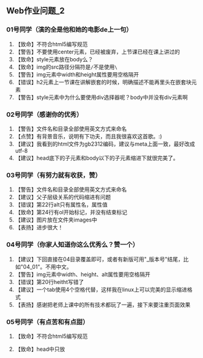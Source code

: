 ## Web作业问题_2

<!--截止日期为2018-12-24 19:40-->

### 01号同学（演的全是他和她的电影de上一句）

1. 【致命】不符合html5编写规范
2. 【警告】不要使用center元素，已经被废弃，上节课已经在课上讲过的
3. 【致命】style元素放在body么？
4. 【致命】img的src路径分隔符是`/`不是使用`\`
5. 【警告】img元素中width和height属性要用空格隔开
6. 【错误】h2元素上一节课在讲解嵌套的时候，明确描述不能再里头在嵌套块元素
7. 【警告】style元素中为什么要使用div选择器呢？body中并没有div元素啊

### 02号同学（感谢你的优秀）

1. 【警告】文件名和目录全部使用英文方式来命名
2. 【点赞】有背景音乐，说明有下功夫，而且我很喜欢这首歌。:)
3. 【建议】我看到的html文件为gb2312编码，建议与meta上面一致，最好改成utf-8
4. 【建议】head底下的子元素和body以下的子元素缩进下就很完美了。

### 03号同学（有努力就有收获，赞）

1. 【警告】文件名和目录全部使用英文方式来命名
2. 【建议】父子层级关系的代码缩进有问题
3. 【错误】第22行alt只有属性名，属性值
4. 【致命】第24行有ol开始标记，并没有结束标记
5. 【建议】图片放在文件夹images中
6. 【表扬】进步很大！

### 04号同学（你家人知道你这么优秀么？赞一个）

1. 【建议】下回直接在04目录覆盖即可，或者有新版可用"_版本号"结尾，比如"04\_01"。不用中文。
2. 【警告】img元素中width、height、alt属性要用空格隔开
3. 【错误】第20行heitht写错了
4. 【建议】一个tab使用4个空格代替，这样我在linux上可以完美的显示缩进格式
5. 【表扬】感谢把老师上课中的所有技术都玩了一遍，接下来要注重页面效果

### 05号同学（有点苦和有点甜）

1. 【致命】不符合html5编写规范

2. 【致命】head中只放<title>/<meta>/<style>/<link>等页面信息的元素。显示的元素全部放置在body中。

3. 【警告】全部是顶格写的，需要按照父子层级缩进

   ```html
   <body>
       <h1>我是body的孩子，我缩进了</h1>
   </body>
   ```

4. 【致命】div元素和body元素交叉嵌套了

5. 【不错】css部分完成还不错

### 06号同学（让我很舒服，点个赞）

1. 【建议】将图片都放入在一个images目录下
2. 【表扬】代码看得很舒服，层级关系较为清晰
3. 【错误】上一节课讲过，p元素里头不能再放置块元素（第15行）
4. 【建议】可以再优化下布局排版，根据页面灵活应用css样式。使用4个空格代表一个tab

### 07号同学（有想法有突破，前途无量）

1. 【建议】下回直接在04目录覆盖即可，或者有新版可用"_版本号"结尾，比如"04\_01"。不用中文。
2. 【建议】父子层级缩进问题，需要注意下
3. 【建议】不要使用font元素，建议使用样式来替代它
4. 【错误】07lsr.css中第29行，float没有center值
5. 【错误】07lsr.css中第26行，border-style没有16进制码的值
6. 【表扬】虽然使用有一些错误，但看得的出来有下一定功夫，而且有自己的想法，点赞。

### 08号同学（努力自学照样不落下）

1. 【建议】将图片都放入在一个images目录下，同时给图片取一个好的名称，让人读取文件名就知道图片内容（用英文）
2. 【警告】lang你的页面应该是"zh-CN"
3. 【错误】个人页面中title开始标记有错误
4. 【错误】“我的江湖.html“页面图片的路径使用错误
5. 【建议】引号使用q元素
6. 【建议】希望使用盒模型来控制页面样式

### 09号同学（再加把劲~）

1. 【建议】将图片都放入在一个images目录下，同时给图片取一个好的名称，让人读取文件名就知道图片内容（用英文）
2. 【致命】head中只放<title>/<meta>/<style>/<link>等页面信息的元素。显示的元素全部放置在body中。把p元素放入到body中
3. 【警告】缺少meta元素
4. 【致命】有两个div开始标记，但只有一个结束标记
5. 【警告】所有的元素都是顶格写的，需要按照父子元素层级缩进来优化代码格式
6. 【警告】第三行link中的属性之间使用空格进行隔开
7. 【警告】给\<img>元素添加一个alt属性
8. 【建议】选择适合的元素来排版，太多h1元素了

### 10号同学（来吧，跟我一起努力认真起来吧）

1. 【建议】将图片都放入在一个images目录下，同时给图片取一个好的名称，让人读取文件名就知道图片内容（用英文）
2. 【致命】\<head>和\<body>元素用法错误
3. 【建议】父子层级缩进问题，需要注意下
4. 【致命】\<ol>元素中除了li元素还有h2子元素?
5. 【建议】img元素为内联元素与后面的文字可应用 一定的样式来美化

### 11号同学（优秀会让人嫉妒的）

1. 【建议】将图片都放入在一个images目录下，同时给图片取一个好的名称，让人读取文件名就知道图片内容（用英文）
2. 【警告】文件名和目录全部使用英文方式来命名
3. 【点赞】有背景音乐，说明有下功夫，你怎么喜欢我那个年代的歌~
4. 【建议】页面可以在多样化

### 12号同学（子弹别舍不得用）

1. 【警告】给/<img>元素添加一个alt属性
2. 【建议】将图片都放入在一个images目录下，同时给图片取一个好的名称，让人读取文件名就知道图片内容（用英文）
3. 【建议】语法基本正确，建议可以把页面再丰富一点

### 13号同学（小宇宙，快爆发吧！）

1. 【致命】body元素结束标记位置放置错误
2. 【警告】给<img>元素添加一个alt属性
3. 【建议】目录全用英文，可以去掉“网页制作”这个目录，其他文件往上一层移动
4. 【表扬】语法基本正确，比第一次好得多，继续努力。

### 14号同学（你需要的只是认真，对你来说没有什么是不可能的）

1. 【建议】将图片都放入在一个images目录下，同时给图片取一个好的名称，让人读取文件名就知道图片内容（用英文）
2. 【建议】h1中的align建议不使用，使用css来做居中处理
3. 【表扬】好的格式让我看得很舒服，而且没有语法错误，比上一次好太多了。我觉得你还可以更棒！

### 15号同学（离完美就差那么一点点，加油）

1. 【建议】将图片都放入在一个images目录下，同时给图片取一个好的名称，让人读取文件名就知道图片内容（用英文），文件名中间不要有空格。
2. 【警告】元素中的属性之间使用空格进行隔开
3. 【建议】在用notepad++使用注意格式，一个tab用4个空格来替换
4. 【错误】css中h2的color语法错误

### 16号同学（得加把劲了）

1. 【建议】将图片都放入在一个images目录下，同时给图片取一个好的名称，让人读取文件名就知道图片内容（用英文），文件名中间不要有空格。
2. 【致命】head和body元素嵌套了
3. 【致命】19行li元素一定要在ul或ol中间，它逃逸了
4. 【警告】给<img>元素添加一个alt属性
5. 【警告】<img> width属性值加上引号

### 17号同学（优秀只差一点点的认真）

1. 【警告】"京都清水寺.html"中缺少<meta>元素
2. 【致命】首页中第17行缺少li的结束标记符

### 18号同学（你欠风骚的背景图一个认真，喜欢你的背景图）

1. 【建议】不要用font元素，可以使用css来修饰
2. 【错误】b.css最后一个font-style只有属性名
3. 【建议】css的规则一条中可以有多条属性的，你可以把p多个选择器合并在一起（h1也一样）
4. 【致命】css的属性末尾有一个分号的

### 19号同学（谢谢你的努力，给自己一个掌声）

1. 【建议】使用notepad++时候将一个tab转成4个空格
2. 【错误】第23行结束标记符号，不能有属性的。
3. 【错误】css中第3行属性值有错误
4. 【表扬】积极向上，比上一次好很多。认真一点就更完美了

### 20号同学（充实的内容需要认真来保障）

1. 【建议】将图片都放入在一个images目录下，同时给图片取一个好的名称，让人读取文件名就知道图片内容（用英文）。
2. 【警告】缺少!doctype声明和meta元素
3. 【警告】给<img>元素添加一个alt属性
4. 【致命】ul元素中间只能有li元素，第24行有问题。同样道理第65行
5. 【错误】第28行的不认真，你得负责

 ### 21号同学（第一个错了这么多，还得到表扬的人）

1. 【警告】缺少!doctype声明
2. 【建议】如果有外部的css，我建议style元素中的规则也一并放到外部css中去
3. 【致命】body元素出现在head元素中间
4. 【建议】上一节课已经讲过了不用center元素的，使用css来做居中处理
5. 【警告】body底下的所有元素都顶格写了，需要按照父子元素层级关系缩进来优化格式
6. 【警告】元素中的属性值需要用引号来括起来，比如第22行
7. 【致命】第23行到24行，出现了元素嵌套错误。另外i元素忘了它吧，用css来弄。
8. 【表扬】虽然错得挺多的，但是我能感到你对页面有很高的期望。感谢你的自学，但同时需要把基础打好，避免低级错误。

### 22号同学（等待烟花绚丽地绽放）

1. 【警告】缺少meta元素
2. 【建议】技术掌握了，下一次可以内容和美观上去下功夫
3. 【表扬】感谢你去查了font-family推荐的写法

### 23号同学（感谢的你付出，期待你下一次的展示）

1. 【错误】ma.html中第一行拼写错误
2. 【致命】ol中只能用li为子元素，其他的比如<br\>和\<a\>元素不能作为其子元素
3. 【错误】属性值用引号来括起来
4. 【建议】将图片都放入在一个images目录下，同时给图片取一个好的名称，让人读取文件名就知道图片内容（用英文）。
5. 【致命】第24行开始li就没有结束标记符号了
6. 【错误】css文件中color，用rgb表示
7. 【致命】css文件中不能包含\<style type="text/css">
8. 【致命】游戏模式.html不符合html5规范编写，html写成htlm
9. 【致命】游戏模式.html中ol没有结束标记符号
10. 【致命】其他子页面也是上述问题
11. 【建议】感谢你的付出，你的作业我花了很长时间查看。可以看出来你想要做的丰富、完善，但却出现了很多低级错误。我希望你可以再认真一点，相信你的页面内容会比班级其他人来的更加精彩。我很期待你下一次的作业，马同学！

### 24号同学（下一次做好了，我就扫描你的图片，说到做到！）

1. 【致命】不符合html5编写规范
2. 【错误】css不要使用html选择器
3. 【警告】给\<img\>元素添加一个alt属性
4. 【建议】需要加把劲

### 25号同学（完成不错，等待你更加充实和绚丽多彩的页面）

1. 【警告】给\<img>元素添加一个alt属性
2. 【警告】属性之间需要空格分开，属性值用引号括起来
3. 【建议】将图片都放入在一个images目录下，同时给图片取一个好的名称，让人读取文件名就知道图片内容（用英文）。

### 26号同学（亮出你的剑吧）

1. 【警告】缺少!doctype声明
2. 【建议】style元素只要一个，css规则都放在里头
3. 【警告】上一次课说不要使用center元素
4. 【建议】目录结果放置不错，希望多使用上一节课讲到的知识点

  ### 27号同学（看到你的进步，希望下一次步伐再大一点）

1. 【警告】全部是顶格写的，需要按照父子层级缩进
2. 【错误】第10行没有图片内容
3. 【建议】语法基本准确，希望下一次有css的内容

### 28号同学（一步一步向前冲）

1. 【致命】ul元素中除了子元素li，不能出现其他子元素。你可以把img放在li元素里头
2. 【建议】没发现其他问题，可以加一点a元素，练习下类选择器的使用。

### 29号同学（多尝尝世间美味，相信你会上瘾的）

1. 【致命】html子元素多了一个div，应该把div放在body中
2. 【致命】ul中只能放置li子元素，你的p元素可以放在li里头
3. 【建议】css完成不错，希望多尝试一些其他元素比如链接，可以再丰富一下页面

### 30号同学（丰富你的菜肴，让别人垂涎欲滴）

1. 【建议】可以不用i元素，使用css样式来表示
2. 【建议】不用font元素，使用css样式来表示
3. 【建议】语句基本正确，接下来可以丰富你的页面，让人看起来更帅气一点

### 31号同学（继续修炼上层武功吧）

1. 【错误】1.css第4行有一个拼写错误
2. 【建议】语法完全正确，可以练习耍耍高阶“武功“了

### 32号同学（认真是一个关卡，咱们一起闯一闯）

1. 【建议】将图片都放入在一个images目录下，同时给图片取一个好的名称，让人读取文件名就知道图片内容（用英文）。
2. 【警告】缺少!doctype声明
3. 【警告】缺少meta元素
4. 【致命】a.html 没有body元素
5. 【警告】给\<img>元素添加一个alt属性

### 33 号同学（让优秀的子弹再飞一会儿）

1. 【建议】居中可以使用css来搞定
2. 【错误】1.html中第24和26行img元素最后面没有分号的
3. 【表扬】基本没有错误，皮卡丘也很可爱，继续加油。

### 35 号同学（优秀，潜力无限，继续发光发热吧！）

1. 【建议】将图片都放入在一个images目录下，同时给图片取一个好的名称，让人读取文件名就知道图片内容（用英文）。
2. 【表扬】感谢你对作业的认真对待，感谢你的钻研。但请不要在凌晨完成作业，身体要紧！

### 36号同学（怒赞，很美的代码）

1. 【警告】属性之间需要用空格隔开
2. 【建议】文件名不要有空格，文件名可采用下划线隔开
3. 【表扬】几乎完美的作业，格式优美，代码规范。

### 38号同学（眼睛眨了一下得了9.9环了吧）

1. 【错误】gerenjianjie.html中link元素中有一个错误
2. 【致命】gerenjianjie.html第八行div不能作为html的子元素
3. 【表扬】内容丰富、代码整齐。离完美就差那么一丝丝，需要一点认真。

### 39号同学（3个人的一场误会，后续加强设计）

1. 【建议】将图片都放入在一个images目录下，同时给图片取一个好的名称，让人读取文件名就知道图片内容（用英文）。
2. 【警告】缺少!doctype声明
3. 【警告】给\<img>元素添加一个alt属性
4. 【建议】注意格式问题，该缩进的需要缩进
5. 【建议】基本用法对了，后续需要在设计方面下功夫。继续努力~

 ### 40号同学（感谢你的超前学习，喜欢这种积极向上的态度）

1. 【建议】如果style元素中为空，就可以不用写
2. 【致命】ul元素中不能包含出了li的其他元素作为它的子元素。所以table不能放在这里面
3. 【致命】body的结束标记符号没有
4. 【表扬】感谢你的超前学习，table我们会在下一次课讲。css也完成不错。

### 41号同学（RNG不在状态，你可不能不在！）

1. 【致命】head中放置了body元素
2. 【致命】style元素有结束标记符号，没有开始开始标记
3. 【警告】上一节课说不用center来控制居中的，想想用css，我相信你可以做到
4. 【警告】给\<img>元素添加一个alt属性
5. 【错误】图片名称zhujuan.JPG而html中使用zhujuan.jpg，名称要严格一致，linux系统大小写区分，会导致页面无法显示图片。

### 42号同学（漂亮的页面在等着你）

1. 【建议】将图片都放入在一个images目录下，同时给图片取一个好的名称，让人读取文件名就知道图片内容（用英文）。
2. 【错误】title元素中有一个center是？
3. 【建议】h2中不用align属性，可以使用css规则来居中
4. 【错误】p是块元素，上一节课说道p中不放块元素。所以p下不能有ol元素了
5. 【错误】同样h3元素里头也不能放块元素
6. 【建议】需要认真复习上一次我讲解作业的内容。继续加油~

### 43号同学（下一次多技能使用，打出成吨伤害）

1. 【建议】将图片都放入在一个images目录下，同时给图片取一个好的名称，让人读取文件名就知道图片内容（用英文）。
2. 【警告】缺少meta元素
3. 【警告】给\<img>元素添加一个alt属性
4. 【建议】基本准确，继续努力

### 44号同学（赞，认真就会出来准确无误的代码）

1. 【建议】css中第19行两个属性可以分两行写
2. 【表扬】没有错误的语法，希望在代码结构上该缩进的缩进，提高代码可读性。下一次把页面往美观方面去优化。

### 45号同学（朝着优美的代码前进吧）

1. 【警告】缺少!doctype声明
2. 【建议】代码结构不好看，没有体现层级缩进。
3. 【警告】给\<img>元素添加一个alt属性
4. 【表扬】css正确

### 46号同学（认真设计，页面会更美观的）

1. 【建议】将图片都放入在一个images目录下，同时给图片取一个好的名称，让人读取文件名就知道图片内容（用英文）。
2. 【警告】meta重复了
3. 【建议】上一次课说不用center元素了，使用css可以完成居中的
4. 【建议】不用font元素，使用css来完成
5. 【错误】css中，font-family写成font-famil了

### 47号同学（往正确的方向去努力，会事半功倍的）

1. 【建议】将图片都放入在一个images目录下，同时给图片取一个好的名称，让人读取文件名就知道图片内容（用英文）。
2. 【错误】html中的第六行少了右尖括号
3. 【建议】不要使用font的元素，可以使用css来表示字体
4. 【错误】css中出现了float:center，float只有left和right值
5. 【表扬】进步挺大的，语法基本正确。

### 48号同学（赞，良好的设计给人眼前一亮）

1. 【错误】li元素没有在ol或ul元素里头
2. 【警告】给\<img>元素添加一个alt属性
3. 【建议】img和photo都是放置图片的意思，你可以使用一个文件夹，然后可以在里头再细分
4. 【错误】图片名称与html中引用的名称要严格一致，linux系统大小写区分，会导致页面无法显示图片。
5. 【表扬】喜欢你的页面，清新整洁，看上去特别舒服。但是可能是分辨率问题，我屏幕显示有重叠。

## 共性问题

1. 文件目录不规范
   - 全部以学号作为目录
   - 目录底下使用index.html作为首页
   - 图片放在images目录下
   - css放置在css目录下
   - 给图片好的名称，让人读取文件名就知道图片内容（用英文）。
2. 很多同学都没有去校验语法的合法性，请记住：`https://validator.w3.org/nu/#textarea`
3. 编码问题
4. html5的5个规则还是没掌握好

